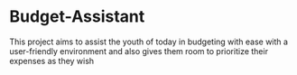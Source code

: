 # Budget-Assistant
This project aims to assist the youth of today in budgeting with ease with a user-friendly environment and also gives them room to prioritize their expenses as they wish
